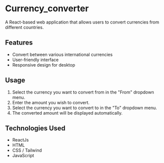 # Currency_converter
A React-based web application that allows users to convert currencies from different countries.

## Features
- Convert between various international currencies
- User-friendly interface
- Responsive design for desktop

## Usage
1. Select the currency you want to convert from in the "From" dropdown menu.
2. Enter the amount you wish to convert.
3. Select the currency you want to convert to in the "To" dropdown menu.
4. The converted amount will be displayed automatically.

## Technologies Used
- ReactJs
- HTML
- CSS / Tailwind
- JavaScript
